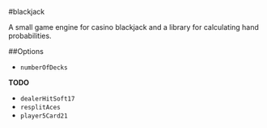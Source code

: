 #blackjack

A small game engine for casino blackjack and a library for calculating hand probabilities.

##Options

- `numberOfDecks` 

**TODO**

- `dealerHitSoft17`
- `resplitAces`
- `player5Card21`